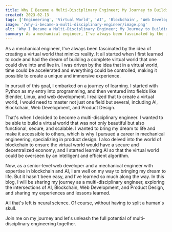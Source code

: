 ```yaml
---
title: Why I Became a Multi-Disciplinary Engineer; My Journey to Building a Virtual World
created: 2023-02-13
tags: ['Engineering', 'Virtual World', 'AI', 'Blockchain', 'Web Development', 'Product Design']
image: '/why-i-became-a-multi-disciplinary-engineer/image.png'
alt: 'Why I Became a Multi-Disciplinary Engineer; My Journey to Building a Virtual World'
summary: As a mechanical engineer, I've always been fascinated by the idea of creating a virtual world that mimics reality. It all started when I first learned to code and had the dream of building a complete virtual world that one could dive into and live in. I was driven by the idea that in a virtual world, time could be accelerated and everything could be controlled, making it possible to create a unique and immersive experience.
---
```


As a mechanical engineer, I've always been fascinated by the idea of creating a virtual world that mimics reality. It all started when I first learned to code and had the dream of building a complete virtual world that one could dive into and live in. I was driven by the idea that in a virtual world, time could be accelerated and everything could be controlled, making it possible to create a unique and immersive experience.

In pursuit of this goal, I embarked on a journey of learning. I started with Python as my entry into programming, and then ventured into fields like Blender, Linux, and web development. I realized that to create a virtual world, I would need to master not just one field but several, including AI, Blockchain, Web Development, and Product Design.

That's when I decided to become a multi-disciplinary engineer. I wanted to be able to build a virtual world that was not only beautiful but also functional, secure, and scalable. I wanted to bring my dream to life and make it accessible to others, which is why I pursued a career in mechanical engineering, specializing in product design. I also delved into the world of blockchain to ensure the virtual world would have a secure and decentralized economy, and I started learning AI so that the virtual world could be overseen by an intelligent and efficient algorithm.

Now, as a senior-level web developer and a mechanical engineer with expertise in blockchain and AI, I am well on my way to bringing my dream to life. But it hasn't been easy, and I've learned so much along the way. In this blog, I will be sharing my journey as a multi-disciplinary engineer, exploring the intersections of AI, Blockchain, Web Development, and Product Design, and sharing my experiences and lessons learned.

All that's left is neural science. Of course, without having to split a human's skull.

Join me on my journey and let's unleash the full potential of multi-disciplinary engineering together.